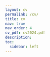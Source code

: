 ```yaml
---
layout: cv
permalink: /cv/
title: cv
nav: true
nav_order: 4
cv_pdf: cv2024.pdf
description: 
toc:
  sidebar: left
---
```

